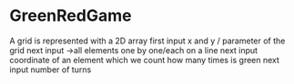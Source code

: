 # GreenRedGame

A grid is represented with a 2D array
first input x and y / parameter of the grid
next input ->all elements one by one/each on a line
next input coordinate of an element which we count how many times is green
next input number of turns
